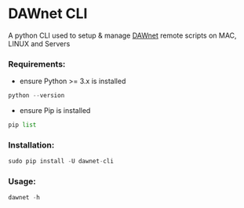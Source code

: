 # DAWnet CLI
A python CLI used to setup &amp; manage [DAWnet](https://dawnet.tools/) remote scripts on MAC, LINUX and Servers

### Requirements:

- ensure Python >= 3.x is installed

```python
python --version
```

- ensure Pip is installed

```python
pip list
```

### Installation:
 
```python
sudo pip install -U dawnet-cli
```

### Usage:

```python
dawnet -h
```


